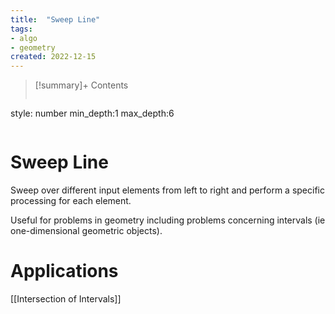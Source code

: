 ```yaml
---
title:  "Sweep Line"
tags:
- algo
- geometry
created: 2022-12-15
---
```


>[!summary]+ Contents
>```toc
style: number
min_depth:1
max_depth:6 
>```


# Sweep Line
Sweep over different input elements from left to right and perform a specific processing for each element.

Useful for problems in geometry including problems concerning intervals (ie one-dimensional geometric objects). 

# Applications
[[Intersection of Intervals]]
